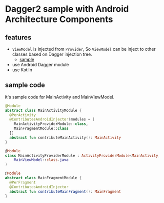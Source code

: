 # Dagger2 sample with Android Architecture Components

## features
- `ViewModel` is injected from `Provider`, So `ViewModel` can be inject to other classes based on Dagger injection tree. 
    - [sample](app/src/main/java/com/github/satoshun/dagger/arch/example/ui/main/MainActivityModule.kt)
- use Android Dagger module
- use Kotlin


## sample code

it's sample code for MainActivity and MainViewModel.

```kotlin
@Module
abstract class MainActivityModule {
  @PerActivity
  @ContributesAndroidInjector(modules = [
    MainActivityProviderModule::class,
    MainFragmentModule::class
  ])
  abstract fun contributeMainActivity(): MainActivity
}

@Module
class MainActivityProviderModule : ActivityProviderModule<MainActivity, MainViewModel>(
    MainViewModel::class.java
)

@Module
abstract class MainFragmentModule {
  @PerFragment
  @ContributesAndroidInjector
  abstract fun contributeMainFragment(): MainFragment
}
```
